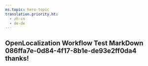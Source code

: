 ```yaml
---
ms.topic: hero-topic
translation.priority.ht: 
  - zh-cn
  - de-de
---
```

## OpenLocalization Workflow Test MarkDown 086ffa7e-0d84-4f17-8b1e-de93e2ff0da4 thanks!
